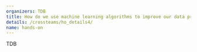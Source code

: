 ```yaml
---
organizers: TDB 
title: How do we use machine learning algorithms to improve our data processing?
details: /crossteams/ho_details4/
name: hands-on
---
```


TDB
